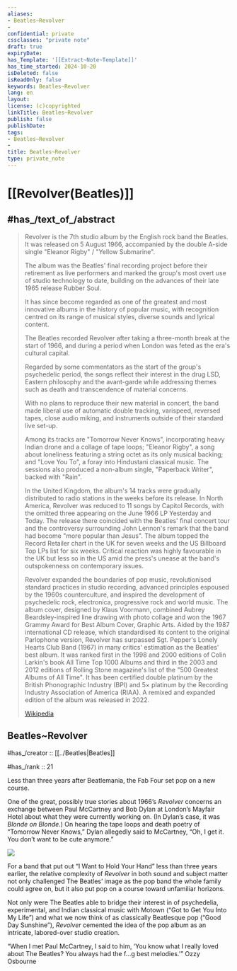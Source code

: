 ```yaml
---
aliases:
- Beatles~Revolver
- 
confidential: private
cssclasses: "private note"
draft: true
expiryDate: 
has_Template: '[[Extract~Note~Template]]'
has_time_started: 2024-10-20
isDeleted: false
isReadOnly: false
keywords: Beatles~Revolver
lang: en
layout: 
license: (c)copyrighted
linkTitle: Beatles~Revolver
publish: false
publishDate: 
tags:
- Beatles~Revolver
- 
title: Beatles~Revolver
type: private_note
---
```


# [[Revolver(Beatles)]] 

## #has_/text_of_/abstract 

> Revolver is the 7th studio album by the English rock band the Beatles. 
> It was released on 5 August 1966, accompanied by the double A-side single "Eleanor Rigby" / "Yellow Submarine". 
> 
> The album was the Beatles' final recording project before their retirement as live performers 
> and marked the group's most overt use of studio technology to date, 
> building on the advances of their late 1965 release Rubber Soul. 
> 
> It has since become regarded as 
> one of the greatest and most innovative albums in the history of popular music, 
> with recognition centred on its range of musical styles, diverse sounds and lyrical content.
>
> The Beatles recorded Revolver after taking a three-month break at the start of 1966, 
> and during a period when London was feted as the era's cultural capital. 
> 
> Regarded by some commentators as the start of the group's psychedelic period, 
> the songs reflect their interest in the drug LSD, Eastern philosophy and the avant-garde 
> while addressing themes such as death and transcendence of material concerns. 
> 
> With no plans to reproduce their new material in concert, 
> the band made liberal use of automatic double tracking, varispeed, reversed tapes, 
> close audio miking, and instruments outside of their standard live set-up. 
> 
> Among its tracks are "Tomorrow Never Knows", incorporating heavy Indian drone and a collage of tape loops; "Eleanor Rigby", a song about loneliness featuring a string octet as its only musical backing; and "Love You To", a foray into Hindustani classical music. The sessions also produced a non-album single, "Paperback Writer", backed with "Rain".
>
> In the United Kingdom, the album's 14 tracks were gradually distributed to radio stations in the weeks before its release. In North America, Revolver was reduced to 11 songs by Capitol Records, with the omitted three appearing on the June 1966 LP Yesterday and Today. The release there coincided with the Beatles' final concert tour and the controversy surrounding John Lennon's remark that the band had become "more popular than Jesus". The album topped the Record Retailer chart in the UK for seven weeks and the US Billboard Top LPs list for six weeks. Critical reaction was highly favourable in the UK but less so in the US amid the press's unease at the band's outspokenness on contemporary issues.
>
> Revolver expanded the boundaries of pop music, revolutionised standard practices in studio recording, advanced principles espoused by the 1960s counterculture, and inspired the development of psychedelic rock, electronica, progressive rock and world music. The album cover, designed by Klaus Voormann, combined Aubrey Beardsley-inspired line drawing with photo collage and won the 1967 Grammy Award for Best Album Cover, Graphic Arts. Aided by the 1987 international CD release, which standardised its content to the original Parlophone version, Revolver has surpassed Sgt. Pepper's Lonely Hearts Club Band (1967) in many critics' estimation as the Beatles' best album. It was ranked first in the 1998 and 2000 editions of Colin Larkin's book All Time Top 1000 Albums and third in the 2003 and 2012 editions of Rolling Stone magazine's list of the "500 Greatest Albums of All Time". It has been certified double platinum by the British Phonographic Industry (BPI) and 5× platinum by the Recording Industry Association of America (RIAA). A remixed and expanded edition of the album was released in 2022.
>
> [Wikipedia](https://en.wikipedia.org/wiki/Revolver%20(Beatles%20album))

## Beatles~Revolver

#has_/creator :: [[../Beatles|Beatles]]

#has_/rank :: 21

Less than three years after Beatlemania, the Fab Four set pop on a new course.

One of the great, possibly true stories about 1966’s _Revolver_ concerns 
an exchange between Paul McCartney and Bob Dylan at London’s Mayfair Hotel 
about what they were currently working on. (In Dylan’s case, it was _Blonde on Blonde_.) 
On hearing the tape loops and death poetry of “Tomorrow Never Knows,” 
Dylan allegedly said to McCartney, “Oh, I get it. You don’t want to be cute anymore.”

![](https://is1-ssl.mzstatic.com/image/thumb/Features112/v4/6f/8d/25/6f8d2536-4add-b5a1-e466-20682a6e515f/29d78e26-d380-4440-99b8-f9a8fbd3bdaf.png/1680x1680sr.png)

For a band that put out “I Want to Hold Your Hand” less than three years earlier, 
the relative complexity of _Revolver_ in both sound and subject matter 
not only challenged The Beatles’ image as the pop band the whole family could agree on, 
but it also put pop on a course toward unfamiliar horizons.

Not only were The Beatles able to bridge their interest in of psychedelia, experimental, 
and Indian classical music with Motown (“Got to Get You Into My Life”) 
and what we now think of as classically Beatlesque pop (“Good Day Sunshine”), 
_Revolver_ cemented the idea of the pop album as an intricate, labored-over studio creation.

“When I met Paul McCartney, I said to him, ‘You know what I really loved about The Beatles? You always had the f...g best melodies.’”
Ozzy Osbourne

